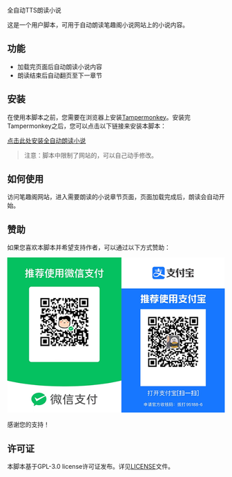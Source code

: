 全自动TTS朗读小说

这是一个用户脚本，可用于自动朗读笔趣阁小说网站上的小说内容。

## 功能

- 加载完页面后自动朗读小说内容
- 朗读结束后自动翻页至下一章节

## 安装

在使用本脚本之前，您需要在浏览器上安装[Tampermonkey](https://www.tampermonkey.net/)。安装完Tampermonkey之后，您可以点击以下链接来安装本脚本：

[点击此处安装全自动朗读小说](https://greasyfork.org/zh-CN/scripts/465610-%E5%85%A8%E8%87%AA%E5%8A%A8tts%E6%9C%97%E8%AF%BB%E5%B0%8F%E8%AF%B4)

> 注意：脚本中限制了网站的，可以自己动手修改。

## 如何使用

访问笔趣阁网站，进入需要朗读的小说章节页面，页面加载完成后，朗读会自动开始。

## 赞助

如果您喜欢本脚本并希望支持作者，可以通过以下方式赞助：

<img src="https://github.com/lingPoint/AutoNovelReader/blob/main/img.png" alt="Sponsor" width="600"/>


感谢您的支持！

## 许可证

本脚本基于GPL-3.0 license许可证发布。详见[LICENSE](./LICENSE)文件。

